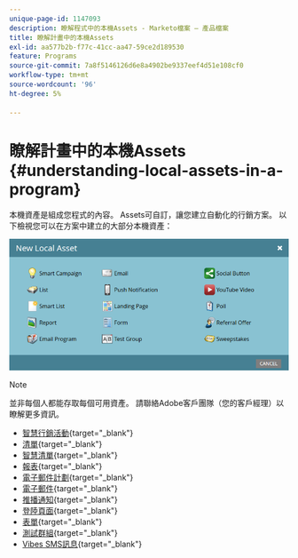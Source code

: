 ```yaml
---
unique-page-id: 1147093
description: 瞭解程式中的本機Assets - Marketo檔案 — 產品檔案
title: 瞭解計畫中的本機Assets
exl-id: aa577b2b-f77c-41cc-aa47-59ce2d189530
feature: Programs
source-git-commit: 7a8f5146126d6e8a4902be9337eef4d51e108cf0
workflow-type: tm+mt
source-wordcount: '96'
ht-degree: 5%

---
```


# 瞭解計畫中的本機Assets {#understanding-local-assets-in-a-program}

本機資產是組成您程式的內容。 Assets可自訂，讓您建立自動化的行銷方案。 以下檢視您可以在方案中建立的大部分本機資產：

![](assets/one.png)

>[!NOTE]
>
>並非每個人都能存取每個可用資產。 請聯絡Adobe客戶團隊（您的客戶經理）以瞭解更多資訊。

* [智慧行銷活動](/help/marketo/product-docs/core-marketo-concepts/smart-campaigns/creating-a-smart-campaign/understanding-batch-and-trigger-smart-campaigns.md){target="_blank"}
* [清單](/help/marketo/product-docs/core-marketo-concepts/smart-lists-and-static-lists/static-lists/understanding-static-lists.md){target="_blank"}
* [智慧清單](/help/marketo/product-docs/core-marketo-concepts/smart-lists-and-static-lists/creating-a-smart-list/create-a-smart-list.md){target="_blank"}
* [報表](/help/marketo/product-docs/reporting/basic-reporting/report-types/report-type-overview.md){target="_blank"}
* [電子郵件計劃](/help/marketo/product-docs/email-marketing/email-programs/creating-an-email-program/understanding-email-programs.md){target="_blank"}
* [電子郵件](/help/marketo/product-docs/email-marketing/email-programs/email-program-actions/create-an-email-for-an-email-program.md){target="_blank"}
* [推播通知](/help/marketo/product-docs/mobile-marketing/push-notifications/understanding-push-notifications.md){target="_blank"}
* [登陸頁面](/help/marketo/product-docs/demand-generation/landing-pages/understanding-landing-pages/understanding-free-form-vs-guided-landing-pages.md){target="_blank"}
* [表單](/help/marketo/product-docs/demand-generation/forms/creating-a-form/create-a-form.md){target="_blank"}
* [測試群組](/help/marketo/product-docs/demand-generation/landing-pages/understanding-landing-pages/landing-page-test-groups.md){target="_blank"}
* [Vibes SMS訊息](/help/marketo/product-docs/mobile-marketing/vibes-sms-messages/create-an-sms-message.md){target="_blank"}
